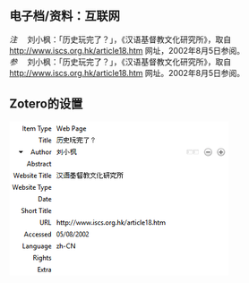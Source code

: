 ## 电子档/资料：互联网
*注* 　刘小枫：「历史玩完了？」，《汉语基督教文化研究所》，取自 http://www.iscs.org.hk/article18.htm 网址，2002年8月5日参阅。   
*参* 　刘小枫：「历史玩完了？」，《汉语基督教文化研究所》，取自 http://www.iscs.org.hk/article18.htm 网址。2002年8月5日参阅。

## Zotero的设置
![电子档/资料：互联网](images/WebPageChinese.png)
